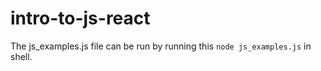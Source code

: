# intro-to-js-react
The js_examples.js file can be run by running this ```node js_examples.js``` in shell.